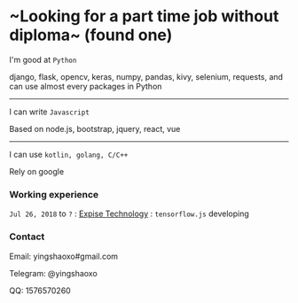 # ~Looking for a part time job without diploma~ (found one)


I'm good at `Python` 

django, flask, opencv, keras, numpy, pandas, kivy, selenium, requests, and can use almost every packages in Python
___

I can write `Javascript`

Based on node.js, bootstrap, jquery, react, vue 
___

I can use `kotlin, golang, C/C++`

Rely on google


### Working experience

`Jul 26, 2018` to `?`   :   [Expise Technology](http://www.expise.com)  :   `tensorflow.js` developing


### Contact

Email: yingshaoxo#gmail.com

Telegram: @yingshaoxo

QQ: 1576570260
